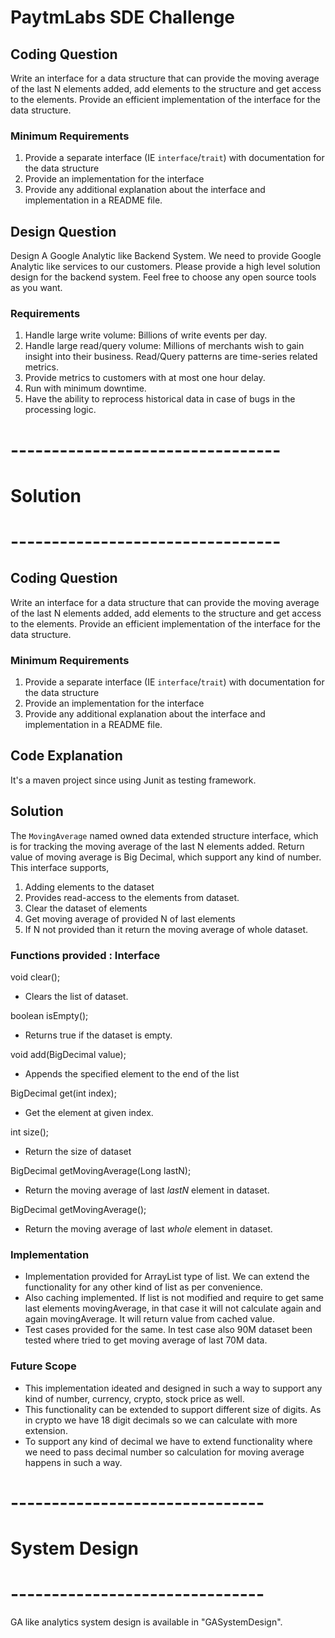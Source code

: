 
# PaytmLabs SDE Challenge

## Coding Question

Write an interface for a data structure that can provide the moving average of the last N elements added, add elements to the structure and get access to the elements. Provide an efficient implementation of the interface for the data structure.

### Minimum Requirements

1. Provide a separate interface (IE `interface`/`trait`) with documentation for the data structure
2. Provide an implementation for the interface
3. Provide any additional explanation about the interface and implementation in a README file.

## Design Question

Design A Google Analytic like Backend System.
We need to provide Google Analytic like services to our customers. Please provide a high level solution design for the backend system. Feel free to choose any open source tools as you want.

### Requirements

1. Handle large write volume: Billions of write events per day.
2. Handle large read/query volume: Millions of merchants wish to gain insight into their business. Read/Query patterns are time-series related metrics.
3. Provide metrics to customers with at most one hour delay.
4. Run with minimum downtime.
5. Have the ability to reprocess historical data in case of bugs in the processing logic.

# ---------------------------------
# Solution
# ---------------------------------

## Coding Question

Write an interface for a data structure that can provide the moving average of the last N elements added, add elements to the structure and get access to the elements. Provide an efficient implementation of the interface for the data structure.

### Minimum Requirements

1. Provide a separate interface (IE `interface`/`trait`) with documentation for the data structure
2. Provide an implementation for the interface
3. Provide any additional explanation about the interface and implementation in a README file.

## Code Explanation

It's a maven project since using Junit as testing framework.

## Solution
The <code>MovingAverage</code> named owned data extended structure interface, which is for tracking the moving average of the last N elements added. 
Return value of moving average is Big Decimal, which support any kind of number.
This interface supports,
1. Adding elements to the dataset
2. Provides read-access to the elements from dataset.
3. Clear the dataset of elements
4. Get moving average of provided N of last elements
5. If N not provided than it return the moving average of whole dataset.

### Functions provided : Interface <MovingAverage>

void clear();
* Clears the list of dataset.

boolean isEmpty();
* Returns true if the dataset is empty.

void add(BigDecimal value);
* Appends the specified element to the end of the list

BigDecimal get(int index);
* Get the element at given index.

int size();
* Return the size of dataset

BigDecimal getMovingAverage(Long lastN);
* Return the moving average of last *lastN* element in dataset.

BigDecimal getMovingAverage();
* Return the moving average of last *whole* element in dataset.

### Implementation

- Implementation provided for ArrayList type of list. We can extend the functionality for any other kind of list as per convenience.
- Also caching implemented. If list is not modified and require to get same last elements movingAverage, in that case it will not calculate again and again movingAverage. It will return value from cached value.
- Test cases provided for the same. In test case also 90M dataset been tested where tried to get moving average of last 70M data.

### Future Scope
- This implementation ideated and designed in such a way to support any kind of number, currency, crypto, stock price as well.
- This functionality can be extended to support different size of digits. As in crypto we have 18 digit decimals so we can calculate with more extension.
- To support any kind of decimal we have to extend functionality where we need to pass decimal number so calculation for moving average happens in such a way. 

# -------------------------------
# System Design 
# -------------------------------

GA like analytics system design is available in "GASystemDesign".
